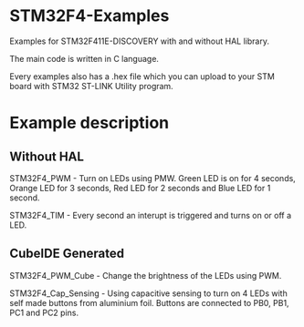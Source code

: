 # STM32F4-Examples

Examples for STM32F411E-DISCOVERY with and without HAL library.

The main code is written in C language.

Every examples also has a .hex file which you can upload to your STM board with STM32 ST-LINK Utility program.

# Example description
## Without HAL

STM32F4_PWM - Turn on LEDs using PMW. Green LED is on for 4 seconds, Orange LED for 3 seconds, Red LED for 2 seconds and Blue LED for 1 second.

STM32F4_TIM - Every second an interupt is triggered and turns on or off a LED.


## CubeIDE Generated

STM32F4_PWM_Cube - Change the brightness of the LEDs using PWM. 

STM32F4_Cap_Sensing - Using capacitive sensing to turn on 4 LEDs with self made buttons from aluminium foil. Buttons are connected to PB0, PB1, PC1 and PC2 pins.  

